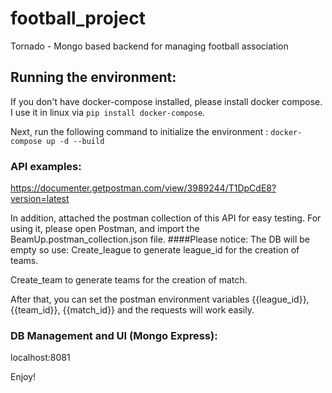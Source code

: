 # football_project
Tornado - Mongo based backend for managing football association


## Running the environment:
If you don't have docker-compose installed, please install docker compose. I use it in linux via `pip install docker-compose`.

Next, run the following command to initialize the environment : `docker-compose up -d --build`


### API examples:
https://documenter.getpostman.com/view/3989244/T1DpCdE8?version=latest

In addition, attached the postman collection of this API for easy testing. For using it, please open Postman, and 
import the BeamUp.postman_collection.json file.
####Please notice:
The DB will be empty so use:
Create_league to generate league_id for the creation of teams.

Create_team to generate teams for the creation of match.
  
After that, you can set the postman environment variables {{league_id}}, {{team_id}}, {{match_id}} and the requests will work easily.

### DB Management and UI (Mongo Express):
localhost:8081


Enjoy!